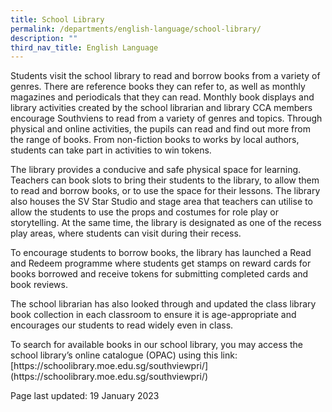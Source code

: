 ```yaml
---
title: School Library
permalink: /departments/english-language/school-library/
description: ""
third_nav_title: English Language
---
```

<p>Students visit the school library to read and borrow books from a variety of genres. There are reference books they can refer to, as well as monthly magazines and periodicals that they can read. Monthly book displays and library activities created by the school librarian and library CCA members encourage Southviens to read from a variety of genres and topics. Through physical and online activities, the pupils can read and find out more from the range of books. From non-fiction books to works by local authors, students can take part in activities to win tokens.</p>

<p>The library provides a conducive and safe physical space for learning. Teachers can book slots to bring their students to the library, to allow them to read and borrow books, or to use the space for their lessons. The library also houses the SV Star Studio and stage area that teachers can utilise to allow the students to use the props and costumes for role play or storytelling. At the same time, the library is designated as one of the recess play areas, where students can visit during their recess.</p>

<p>To encourage students to borrow books, the library has launched a Read and Redeem programme where students get stamps on reward cards for books borrowed and receive tokens for submitting completed cards and book reviews.</p>

<p>The school librarian has also looked through and updated the class library book collection in each classroom to ensure it is age-appropriate and encourages our students to read widely even in class.</p>

<p>To search for available books in our school library, you may access the school library’s online catalogue (OPAC) using this link: [https://schoolibrary.moe.edu.sg/southviewpri/](https://schoolibrary.moe.edu.sg/southviewpri/)
</p>
<p>Page last updated: 19 January 2023</p>